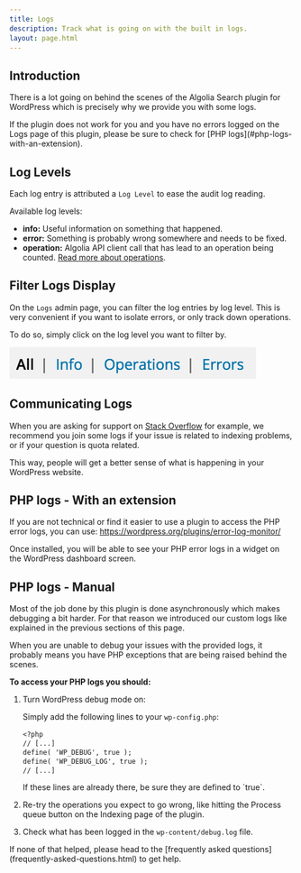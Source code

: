 ```yaml
---
title: Logs
description: Track what is going on with the built in logs.
layout: page.html
---
```

## Introduction

There is a lot going on behind the scenes of the Algolia Search plugin for WordPress which is precisely why we provide you with some logs.

<div class="alert alert-warning">If the plugin does not work for you and you have no errors logged on the Logs page of this plugin, please be sure to check for [PHP logs](#php-logs-with-an-extension).</div>

## Log Levels

Each log entry is attributed a `Log Level` to ease the audit log reading.

Available log levels:
- **info:** Useful information on something that happened.
- **error:** Something is probably wrong somewhere and needs to be fixed.
- **operation:** Algolia API client call that has lead to an operation being counted. [Read more about operations](https://www.algolia.com/doc/faq/basics/what-is-an-operation).

## Filter Logs Display

On the `Logs` admin page, you can filter the log entries by log level. This is very convenient if you want to isolate errors, or only track down operations.

To do so, simply click on the log level you want to filter by.

![Filter Logs Display](img/logs/filter-logs-display-1.png)

## Communicating Logs

When you are asking for support on [Stack Overflow](http://stackoverflow.com/questions/tagged/algolia+wordpress) for example, we recommend you join some logs if your issue is related to indexing problems, or if your question is quota related.

This way, people will get a better sense of what is happening in your WordPress website.

## PHP logs - With an extension

If you are not technical or find it easier to use a plugin to access the PHP error logs, you can use: https://wordpress.org/plugins/error-log-monitor/

Once installed, you will be able to see your PHP error logs in a widget on the WordPress dashboard screen.

## PHP logs - Manual

Most of the job done by this plugin is done asynchronously which makes debugging a bit harder.
For that reason we introduced our custom logs like explained in the previous sections of this page.

When you are unable to debug your issues with the provided logs, it probably means you have PHP exceptions that are being raised behind the scenes.

**To access your PHP logs you should:**

1. Turn WordPress debug mode on:

	Simply add the following lines to your `wp-config.php`:

	```
	<?php
	// [...]
	define( 'WP_DEBUG', true );
	define( 'WP_DEBUG_LOG', true );
	// [...]
	```

	<div class="alert alert-warning">If these lines are already there, be sure they are defined to `true`.</div>

2. Re-try the operations you expect to go wrong, like hitting the <span class="wp-btn">Process queue</span> button on the Indexing page of the plugin.
3. Check what has been logged in the `wp-content/debug.log` file.

<div class="alert alert-info">If none of that helped, please head to the [frequently asked questions](frequently-asked-questions.html) to get help.</div>
